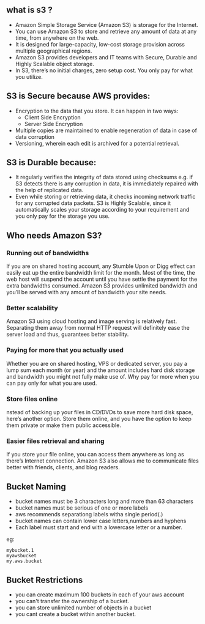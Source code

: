 ## what is s3 ?
   * Amazon Simple Storage Service (Amazon S3) is storage for the Internet. 
   * You can use Amazon S3 to store and retrieve any amount of data at any time, from anywhere on the web.
   * It is designed for large-capacity, low-cost storage provision across multiple geographical regions. 
   * Amazon S3 provides developers and IT teams with Secure, Durable and Highly Scalable object storage.
   * In S3, there’s no initial charges, zero setup cost. You only pay for what you utilize.

## S3 is Secure because AWS provides:
   * Encryption to the data that you store. It can happen in two ways:
     - Client Side Encryption
     - Server Side Encryption
   * Multiple copies are maintained to enable regeneration of data in case of data corruption
   * Versioning, wherein each edit is archived for a potential retrieval.
## S3 is Durable because:

   * It regularly verifies the integrity of data stored using checksums e.g. if S3 detects there is any corruption in data, it is immediately repaired with the help of replicated data.
   * Even while storing or retrieving data, it checks incoming network traffic for any corrupted data packets.
S3 is Highly Scalable, since it automatically scales your storage according to your requirement and you only pay for the storage you use.


## Who needs Amazon S3?

### Running out of bandwidths

If you are on shared hosting account, any Stumble Upon or Digg effect can easily eat up the entire bandwidth limit for the month. Most of the time, the web host will suspend the account until you have settle the payment for the extra bandwidths consumed. Amazon S3 provides unlimited bandwidth and you’ll be served with any amount of bandwidth your site needs.

### Better scalability

Amazon S3 using cloud hosting and image serving is relatively fast. Separating them away from normal HTTP request will definitely ease the server load and thus, guarantees better stability.

### Paying for more that you actually used

Whether you are on shared hosting, VPS or dedicated server, you pay a lump sum each month (or year) and the amount includes hard disk storage and bandwidth you might not fully make use of. Why pay for more when you can pay only for what you are used.

### Store files online

nstead of backing up your files in CD/DVDs to save more hard disk space, here’s another option. Store them online, and you have the option to keep them private or make them public accessible.


### Easier files retrieval and sharing

If you store your file online, you can access them anywhere as long as there’s Internet connection. Amazon S3 also allows me to communicate files better with friends, clients, and blog readers.

## Bucket Naming
   * bucket names must be 3 characters long and more than 63 characters
   * bucket names must be serious of one or more labels
   * aws recommends separationg labels witha single period(.)
   * bucket names can contain lower case letters,numbers and hyphens
   * Each label must start and end with a lowercase letter or a number.

eg:
```
mybucket.1
myawsbucket
my.aws.bucket
```

## Bucket Restrictions
   * you can create maximum 100 buckets in each of your aws account
   * you can't transfer the ownership of a bucket.
   * you can store unlimited number of objects in a bucket
   * you cant create a bucket within another bucket.








